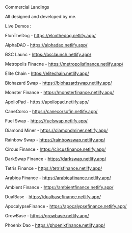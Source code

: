 Commercial Landings 

All designed and developed by me.


Live Demos :

ElonTheDog - https://elonthedog.netlify.app/

AlphaDAO - https://alphadao.netlify.app/

BSC Launc - https://bsclaunch.netlify.app/

Metropolis Finacne - https://metropolisfinance.netlify.app/

Elite Chain - https://elitechain.netlify.app/ 

Biohazard Swap - https://biohazardswap.netlify.app/

Monster Finance - https://monsterfinance.netlify.app/

ApolloPad - https://apollopad.netlify.app/

CaneCorso - https://canecorsofin.netlify.app/


Fuel Swap  -  https://fuelswap.netlify.app/

Diamond Miner - https://diamondminer.netlify.app/

Rainbow Swap - https://rainbowswap.netlify.app/

Circus Finance - https://circusfinance.netlify.app/

DarkSwap Finance - https://darkswap.netlify.app/

Tetris Finance - https://tetrisfinance.netlify.app/

Arabica Finance - https://arabicafinance.netlify.app/


Ambient Finance - https://ambientfinance.netlify.app/  

DualBase - https://dualbasefinance.netlify.app/

ApocalypseFinance - https://apocalypsefinance.netlify.app/  

GrowBase - https://growbase.netlify.app/

Phoenix Dao - https://phoenixfinance.netlify.app/






